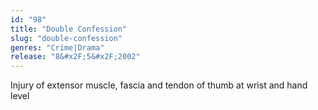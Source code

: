 ```yaml
---
id: "98"
title: "Double Confession"
slug: "double-confession"
genres: "Crime|Drama"
release: "8&#x2F;5&#x2F;2002"
---
```


Injury of extensor muscle, fascia and tendon of thumb at wrist and hand level

